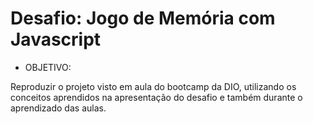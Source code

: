 # Desafio: Jogo de Memória com Javascript

* OBJETIVO:

Reproduzir o projeto visto em aula do bootcamp da DIO, utilizando os conceitos aprendidos na apresentação do desafio e também durante o aprendizado das aulas.
